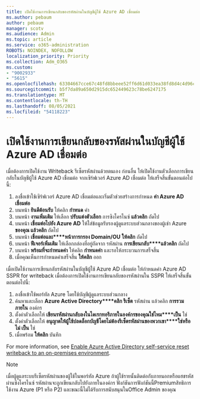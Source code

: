 ```yaml
---
title: เปิดใช้งานการเขียนกลับของรหัสผ่านในบัญชีผู้ใช้ Azure AD เชื่อมต่อ
ms.author: pebaum
author: pebaum
manager: scotv
ms.audience: Admin
ms.topic: article
ms.service: o365-administration
ROBOTS: NOINDEX, NOFOLLOW
localization_priority: Priority
ms.collection: Adm_O365
ms.custom:
- "9002933"
- "5615"
ms.openlocfilehash: 63304667cce67c48fd8bbeee52ff6d61d033ea38fd8d4c4d96c240847dab2cab
ms.sourcegitcommit: b5f7da89a650d2915dc652449623c78be6247175
ms.translationtype: MT
ms.contentlocale: th-TH
ms.lasthandoff: 08/05/2021
ms.locfileid: "54118223"
---
```

# <a name="enable-password-writeback-in-azure-ad-connect"></a>เปิดใช้งานการเขียนกลับของรหัสผ่านในบัญชีผู้ใช้ Azure AD เชื่อมต่อ

เมื่อต้องการเปิดใช้งาน Writeback รีเซ็ตรหัสผ่านด้วยตนเอง ก่อนอื่น ให้เปิดใช้งานตัวเลือกการเขียนกลับในบัญชีผู้ใช้ Azure AD เชื่อมต่อ จากเซิร์ฟเวอร์ Azure AD เชื่อมต่อ ให้เสร็จสิ้นขั้นตอนต่อไปนี้:

1. ลงชื่อเข้าใช้เซิร์ฟเวอร์ Azure AD เชื่อมต่อและเริ่มตัวช่วยสร้างการกําหนด **ค่า Azure AD เชื่อมต่อ**
2. บนหน้า **ยินดีต้อนรับ** ให้คลิก **กําหนด** ค่า
3. บนหน้า **งานเพิ่มเติม** ให้เลือก **ปรับแต่งตัวเลือก** การซิงโครไนซ์ **แล้วคลิก** ถัดไป
4. บนหน้า **เชื่อมต่อไปยัง Azure AD** ให้ใส่ข้อมูลรับรองผู้ดูแลระบบส่วนกลางของผู้เช่า Azure **ของคุณ แล้วคลิก** ถัดไป
5. บนหน้า **เชื่อมต่อและ****หน้าการกรอง Domain/OU** **ให้คลิก** ถัดไป
6. บนหน้า **ฟีเจอร์เพิ่มเติม** ให้เลือกกล่องที่อยู่ถัดจาก รหัสผ่าน **การเขียนกลับ****แล้วคลิก** ถัดไป
7. บนหน้า **พร้อมที่จะกําหนดค่า** ให้คลิก **กําหนดค่า** และรอให้กระบวนการเสร็จสิ้น
8. เมื่อคุณเห็นการกําหนดค่าเสร็จสิ้น **ให้คลิก** ออก

เมื่อเปิดใช้งานการเขียนกลับรหัสผ่านในบัญชีผู้ใช้ Azure AD เชื่อมต่อ ให้กําหนดค่า Azure AD SSPR for writeback  เมื่อต้องการเปิดใช้งานการเขียนกลับของรหัสผ่านใน SSPR ให้เสร็จสิ้นขั้นตอนต่อไปนี้:

1. ลงชื่อเข้าใช้พอร์ทัล Azure โดยใช้บัญชีผู้ดูแลระบบส่วนกลาง
2. ค้นหาและเลือก **Azure Active Directory****คลิก รีเซ็ต** รหัสผ่าน แล้วคลิก **การรวมภายใน** องค์กร
3. ตั้งค่าตัวเลือกให้ **เขียนรหัสผ่านกลับลงในไดเรกทอรีภายในองค์กรของคุณใช่ไหม****เป็น** ใช่
4. ตั้งค่าตัวเลือกให้ **อนุญาตให้ผู้ใช้ปลดล็อกบัญชีโดยไม่ต้องรีเซ็ตรหัสผ่านของพวกเขา****ใช่หรือไม่ เป็น** ใช่
5. เมื่อพร้อม **ให้คลิก** บันทึก

For more information, see [Enable Azure Active Directory self-service reset writeback to an on-premises environment](https://docs.microsoft.com/azure/active-directory/authentication/tutorial-enable-sspr-writeback).

> [!NOTE]
>  เมื่อผู้ดูแลระบบรีเซ็ตรหัสผ่านของผู้ใช้ในพอร์ทัล Azure ถ้าผู้ใช้รายนั้นติดต่อกับภายนอกหรือแฮชรหัสผ่านซิงโครไนซ์ รหัสผ่านจะถูกเขียนกลับไปยังภายในองค์กร ฟังก์ชันการฟังก์ชันนี้Premiumสิทธิการใช้งาน Azure (P1 หรือ P2) และขณะนี้ไม่ได้รับการสนับสนุนในOffice Admin ของคุณ
